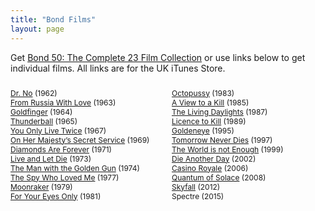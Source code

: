 ```yaml
---
title: "Bond Films"
layout: page
---
```


Get [Bond 50: The Complete 23 Film Collection](https://itunes.apple.com/gb/movie-collection/id948985270) or use links below to get individual films. All links are for the UK iTunes Store.

- [Dr. No](https://itunes.apple.com/gb/movie/id561630851) (1962)
- [From Russia With Love](https://itunes.apple.com/gb/movie/id561579653) (1963)
- [Goldfinger](https://itunes.apple.com/gb/movie/id561631210) (1964)
- [Thunderball](https://itunes.apple.com/gb/movie/id564648284) (1965)
- [You Only Live Twice](https://itunes.apple.com/gb/movie/id562544077) (1967)
- [On Her Majesty’s Secret Service](https://itunes.apple.com/gb/movie/id561926438) (1969)
- [Diamonds Are Forever](https://itunes.apple.com/gb/movie/id561792028) (1971)
- [Live and Let Die](https://itunes.apple.com/gb/movie/id561632350) (1973)
- [The Man with the Golden Gun](https://itunes.apple.com/gb/movie/id561912394) (1974)
- [The Spy Who Loved Me](https://itunes.apple.com/gb/movie/id562202335) (1977)
- [Moonraker](https://itunes.apple.com/gb/movie/id561944121) (1979)
- [For Your Eyes Only](https://itunes.apple.com/gb/movie/id565929953) (1981)
- [Octopussy](https://itunes.apple.com/gb/movie/id561945670) (1983)
- [A View to a Kill](https://itunes.apple.com/gb/movie/id562159466) (1985)
- [The Living Daylights](https://itunes.apple.com/gb/movie/id562209400) (1987)
- [Licence to Kill](https://itunes.apple.com/gb/movie/id563851722) (1989)
- [Goldeneye](https://itunes.apple.com/gb/movie/id562054328) (1995)
- [Tomorrow Never Dies](https://itunes.apple.com/gb/movie/id562152394) (1997)
- [The World is not Enough](https://itunes.apple.com/gb/movie/id562151851) (1999)
- [Die Another Day](https://itunes.apple.com/gb/movie/id561626857) (2002)
- [Casino Royale](https://itunes.apple.com/gb/movie/id561902712) (2006)
- [Quantum of Solace](https://itunes.apple.com/gb/movie/id564109614) (2008)
- [Skyfall](https://itunes.apple.com/gb/movie/id598856950) (2012)
- Spectre (2015)

<style>
    ul {
        margin: 1.5rem 0;
        padding: 0;
        font-size: 0.75rem;
        list-style: none;
    }
    @media (min-width: 700px) {
        ul {
            -webkit-column-count: 2;
               -moz-column-count: 2;
                    column-count: 2;
        }
    }
</style>

<script>var _merchantSettings=_merchantSettings||[];_merchantSettings.push(["AT","1001lds"]),function(){var t=document.createElement("script");t.type="text/javascript",t.async=!0,t.src="https:"==document.location.protocol?"https://autolinkmaker.itunes.apple.com/js/itunes_autolinkmaker.js":"http://autolinkmaker.itunes.apple.com/js/itunes_autolinkmaker.js";var e=document.getElementsByTagName("script")[0];e.parentNode.insertBefore(t,e)}();</script>